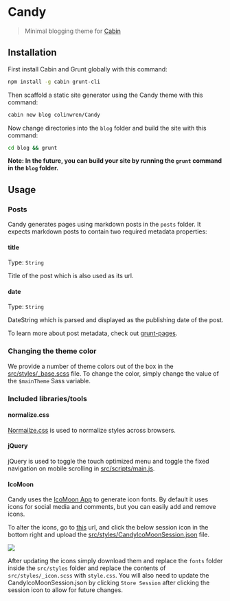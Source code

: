 # Candy
> Minimal blogging theme for [Cabin](http://cabinjs.com)

## Installation

First install Cabin and Grunt globally with this command:

```bash
npm install -g cabin grunt-cli
```

Then scaffold a static site generator using the Candy theme with this command:

```bash
cabin new blog colinwren/Candy
```

Now change directories into the `blog` folder and build the site with this command: 

```bash
cd blog && grunt
```
**Note: In the future, you can build your site by running the `grunt` command in the `blog` folder.**

## Usage

### Posts

Candy generates pages using markdown posts in the `posts` folder. It expects markdown posts to contain two required metadata properties:

#### title
Type: `String`

Title of the post which is also used as its url.

#### date
Type: `String`

DateString which is parsed and displayed as the publishing date of the post.

To learn more about post metadata, check out [grunt-pages](https://github.com/CabinJS/grunt-pages#authoring-posts).

### Changing the theme color

We provide a number of theme colors out of the box in the [src/styles/_base.scss](https://github.com/colinwren/Candy/blob/master/src/styles/_base.scss#L1-L6) file. To change the color, simply change the value of the `$mainTheme` Sass variable.

### Included libraries/tools

#### normalize.css

[Normailze.css](https://github.com/colinwren/Candy/blob/master/src/styles/normalize.scss) is used to normalize styles across browsers.

#### jQuery

jQuery is used to toggle the touch optimized menu and toggle the fixed navigation on mobile scrolling in [src/scripts/main.js](https://github.com/colinwren/Candy/blob/master/src/scripts/main.js).

#### IcoMoon

Candy uses the [IcoMoon App](http://icomoon.io/app/) to generate icon fonts. By default it uses icons for social media and comments, but you can easily add and remove icons.

To alter the icons, go to [this](http://icomoon.io/app/) url, and click the below session icon in the bottom right and upload the [src/styles/CandyIcoMoonSession.json](https://github.com/colinwren/Candy/blob/master/src/styles/CandyIcoMoonSession.json) file.

<img src="https://raw.github.com/colinwren/Candy/readme/src/styles/session_icon.png">

After updating the icons simply download them and replace the `fonts` folder inside the `src/styles` folder and replace the contents of `src/styles/_icon.scss` with `style.css`. You will also need to update the CandyIcoMoonSession.json by clicking `Store Session` after clicking the session icon to allow for future changes.

